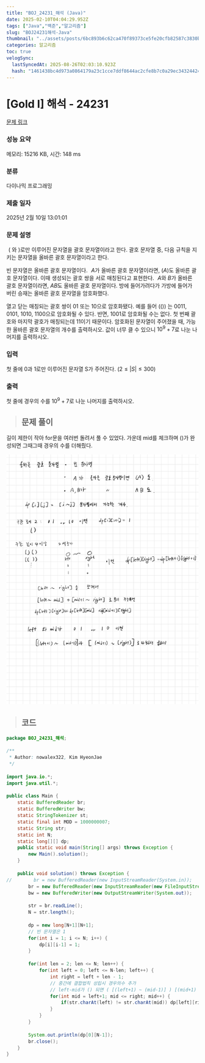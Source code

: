 ```yaml
---
title: "BOJ_24231_해석 (Java)"
date: 2025-02-10T04:04:29.952Z
tags: ["Java","백준","알고리즘"]
slug: "BOJ24231해석-Java"
thumbnail: "../assets/posts/6bc893b6c62ca470f89373ce5fe20cfb82587c3830b76ae833503292f443950c.png"
categories: 알고리즘
toc: true
velogSync:
  lastSyncedAt: 2025-08-26T02:03:10.923Z
  hash: "1461438bc4d973a0864179a23c1cce7ddf8644ac2cfe8b7c0a29ec34324424ee"
---
```


# [Gold I] 해석 - 24231 

[문제 링크](https://www.acmicpc.net/problem/24231) 

### 성능 요약

메모리: 15216 KB, 시간: 148 ms

### 분류

다이나믹 프로그래밍

### 제출 일자

2025년 2월 10일 13:01:01

### 문제 설명

 
$($ 와 $)$로만 이루어진 문자열을 괄호 문자열이라고 한다. 괄호 문자열 중, 다음 규칙을 지키는 문자열을 올바른 괄호 문자열이라고 한다.

빈 문자열은 올바른 괄호 문자열이다.
 
$A$가 올바른 괄호 문자열이라면, $( A )$도 올바른 괄호 문자열이다. 이때 생성되는 괄호 쌍을 서로 매칭된다고 표현한다.
 
$A$와 $B$가 올바른 괄호 문자열이라면, $AB$도 올바른 괄호 문자열이다.
방에 들어가려다가 가방에 들어가 버린 승재는 올바른 괄호 문자열을 암호화했다.

열고 닫는 매칭되는 괄호 쌍이 01 또는 10으로 암호화됐다. 예를 들어 (()) 는 0011, 0101, 1010, 1100으로 암호화될 수 있다. 반면, 1001로 암호화될 수는 없다. 첫 번째 괄호와 마지막 괄호가 매칭되는데 11이기 때문이다. 암호화된 문자열이 주어졌을 때, 가능한 올바른 괄호 문자열의 개수를 출력하시오. 값이 너무 클 수 있으니 $10^9 + 7$로 나눈 나머지를 출력하시오.

### 입력 

 첫 줄에 0과 1로만 이루어진 문자열 S가 주어진다. $( 2 \le |S| \le 300 )$ 

### 출력 

첫 줄에 경우의 수를 $10^9 + 7$로 나눈 나머지를 출력하시오.

> ## 문제 풀이

길이 제한이 작아 for문을 여러번 돌려서 풀 수 있었다. 가운데 mid를 체크하며 ()가 완성되면 그때그때 경우의 수를 더해줬다.


![](/assets/posts/6bc893b6c62ca470f89373ce5fe20cfb82587c3830b76ae833503292f443950c.png)

> ## 코드

```java
package BOJ_24231_해석;
        
/**
 * Author: nowalex322, Kim HyeonJae
 */

import java.io.*;
import java.util.*;

public class Main {
    static BufferedReader br;
    static BufferedWriter bw;
    static StringTokenizer st;
    static final int MOD = 1000000007;
    static String str;
    static int N;
    static long[][] dp;
    public static void main(String[] args) throws Exception {
        new Main().solution();
    }

    public void solution() throws Exception {
//        br = new BufferedReader(new InputStreamReader(System.in));
        br = new BufferedReader(new InputStreamReader(new FileInputStream("src/main/java/BOJ_24231_해석/input.txt")));
        bw = new BufferedWriter(new OutputStreamWriter(System.out));

        str = br.readLine();
        N = str.length();

        dp = new long[N+1][N+1];
        // 빈 문자열은 1
        for(int i = 1; i <= N; i++) {
            dp[i][i-1] = 1;
        }

        for(int len = 2; len <= N; len++) {
            for(int left = 0; left <= N-len; left++) {
                int right = left + len - 1;
                // 중간에 결합법칙 성립시 경우의수 추가
                // left-mid가 () 되면 ( [(left+1) ~ (mid-1)] ) [(mid+1) ~ right] 이런형태
                for(int mid = left+1; mid <= right; mid++) {
                    if(str.charAt(left) != str.charAt(mid)) dp[left][right] = (dp[left][right] + (dp[left+1][mid-1] * dp[mid+1][right]) % MOD) % MOD;
                }
            }
        }

        System.out.println(dp[0][N-1]);
        br.close();
    }
}
```